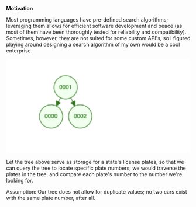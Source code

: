 
**Motivation**

Most programming languages have pre-defined search algorithms; leveraging them allows for efficient software development and peace (as most of them 
have been thoroughly tested for reliability and compatibility). Sometimes, however, they are not suited for some custom API's, 
so I figured playing around designing a search algorithm of my own would be a cool enterprise. 

![Binary Search Tree](tree_illustration.png)

Let the tree above serve as storage for a state's license plates, so that we can query the tree to locate specific plate numbers; 
we would traverse the plates in the tree, and compare each plate's number to the number we're looking for. 

Assumption: Our tree does not allow for duplicate values; no two cars exist with the same plate number, after all. 
